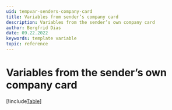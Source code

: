 ```yaml
---
uid: tempvar-senders-company-card
title: Variables from sender’s company card
description: Variables from the sender’s own company card
author: Bergfrid Dias
date: 09.22.2022
keywords: template variable
topic: reference
---
```


# Variables from the sender’s own company card

[!include[Table](../../../../../common/includes/variable/table-sender-company.md)]
